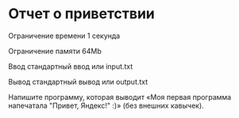# Отчет о приветствии

Ограничение времени	1 секунда

Ограничение памяти	64Mb

Ввод	стандартный ввод или input.txt

Вывод	стандартный вывод или output.txt

Напишите программу, которая выводит «Моя первая программа напечатала "Привет, Яндекс!" :)» (без внешних кавычек).